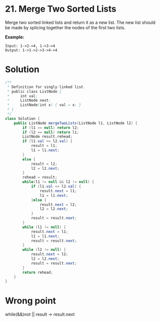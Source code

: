 # 21. Merge Two Sorted Lists

Merge two sorted linked lists and return it as a new list. The new list should be made by splicing together the nodes of the first two lists.

**Example:**

```
Input: 1->2->4, 1->3->4
Output: 1->1->2->3->4->4
```



# Solution

```java
/**
 * Definition for singly-linked list.
 * public class ListNode {
 *     int val;
 *     ListNode next;
 *     ListNode(int x) { val = x; }
 * }
 */
class Solution {
    public ListNode mergeTwoLists(ListNode l1, ListNode l2) {
        if (l1 == null) return l2;
        if (l2 == null) return l1;
        ListNode result,rehead;
        if (l1.val <= l2.val) {
            result = l1;
            l1 = l1.next;
        }
        else {
            result = l2;
            l2 = l2.next;
        }
        rehead = result;
        while(l1 != null && l2 != null) {
            if (l1.val <= l2.val) {
                result.next = l1;
                l1 = l1.next;
            }else {
                result.next = l2;
                l2 = l2.next;
            }
            result = result.next;
        }
        while (l1 != null) {
            result.next = l1;
            l1 = l1.next;
            result = result.next;
        }
        while (l2 != null) {
            result.next = l2;
            l2 = l2.next;
            result = result.next;
        }
        return rehead;
    }
}
```

# Wrong point

 while(&&)not || result -> result.next